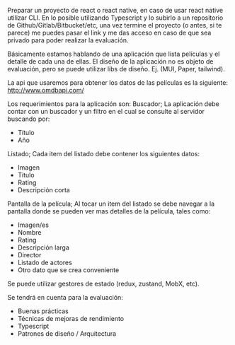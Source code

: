 Preparar un proyecto de react o react native, en caso de usar react native utilizar CLI. En lo posible utilizando Typescript y lo subirlo a un repositorio de Github/Gitlab/Bitbucket/etc, una vez termine el proyecto (o antes, si te parece) me puedes pasar el link y me das acceso en caso de que sea privado para poder realizar la evaluación.

Básicamente estamos hablando de una aplicación que lista películas y el detalle de cada una de ellas. El diseño de la aplicación no es objeto de evaluación, pero se puede utilizar libs de diseño. Ej. (MUI, Paper, tailwind).

La api que usaremos para obtener los datos de las películas es la siguiente: http://www.omdbapi.com/

Los requerimientos para la aplicación son:
Buscador;
La aplicación debe contar con un buscador y un filtro en el cual se consulte al servidor buscando por:
- Título
- Año

Listado;
Cada item del listado debe contener los siguientes datos:
- Imagen
- Titulo
- Rating
- Descripción corta

Pantalla de la película;
Al tocar un item del listado se debe navegar a la pantalla donde se pueden ver mas detalles de la película, tales como:
- Imagen/es
- Nombre
- Rating
- Descripción larga
- Director
- Listado de actores
- Otro dato que se crea conveniente

Se puede utilizar gestores de estado (redux, zustand, MobX, etc).

Se tendrá en cuenta para la evaluación:
- Buenas prácticas
- Técnicas de mejoras de rendimiento
- Typescript
- Patrones de diseño / Arquitectura
